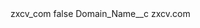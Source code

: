 <?xml version="1.0" encoding="UTF-8"?>
<CustomMetadata xmlns="http://soap.sforce.com/2006/04/metadata" xmlns:xsi="http://www.w3.org/2001/XMLSchema-instance" xmlns:xsd="http://www.w3.org/2001/XMLSchema">
    <label>zxcv_com</label>
    <protected>false</protected>
    <values>
        <field>Domain_Name__c</field>
        <value xsi:type="xsd:string">zxcv.com</value>
    </values>
</CustomMetadata>
